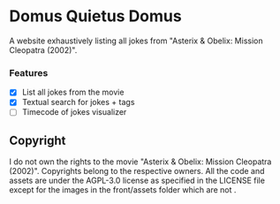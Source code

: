 # Domus Quietus Domus

A website exhaustively listing all jokes from "Asterix & Obelix: Mission Cleopatra (2002)".

### Features

- [x] List all jokes from the movie
- [x] Textual search for jokes + tags
- [ ] Timecode of jokes visualizer

## Copyright

I do not own the rights to the movie "Asterix & Obelix: Mission Cleopatra (2002)".
Copyrights belong to the respective owners.
All the code and assets are under the AGPL-3.0 license as specified in the LICENSE file except for the images in the front/assets folder which are not .
